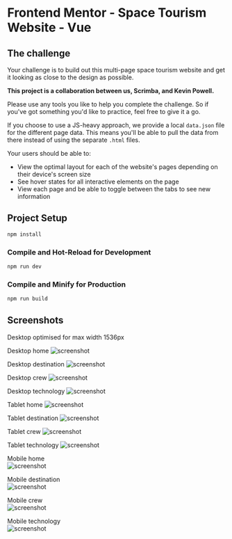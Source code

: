 # Frontend Mentor - Space Tourism Website - Vue

## The challenge

Your challenge is to build out this multi-page space tourism website and get it looking as close to the design as possible.

**This project is a collaboration between us, Scrimba, and Kevin Powell.**

Please use any tools you like to help you complete the challenge. So if you've got something you'd like to practice, feel free to give it a go.

If you choose to use a JS-heavy approach, we provide a local `data.json` file for the different page data. This means you'll be able to pull the data from there instead of using the separate `.html` files.

Your users should be able to:

- View the optimal layout for each of the website's pages depending on their device's screen size
- See hover states for all interactive elements on the page
- View each page and be able to toggle between the tabs to see new information

## Project Setup

```sh
npm install
```

### Compile and Hot-Reload for Development

```sh
npm run dev
```

### Compile and Minify for Production

```sh
npm run build
```

## Screenshots

Desktop optimised for max width 1536px

Desktop home
![screenshot](./assets/desktopHome.png)

Desktop destination
![screenshot](./assets/desktopDestination.png)

Desktop crew
![screenshot](./assets/desktopCrew.png)

Desktop technology
![screenshot](./assets/desktopTechnology.png)

Tablet home
![screenshot](./assets/tabletHome.png)

Tablet destination
![screenshot](./assets/tabletDestination.png)

Tablet crew
![screenshot](./assets/tabletCrew.png)

Tablet technology
![screenshot](./assets/tabletTechnology.png)

Mobile home\
![screenshot](./assets/mobileHome.png)

Mobile destination\
![screenshot](./assets/mobileDestination.png)

Mobile crew\
![screenshot](./assets/mobileCrew.png)

Mobile technology\
![screenshot](./assets/mobileTechnology.png)
